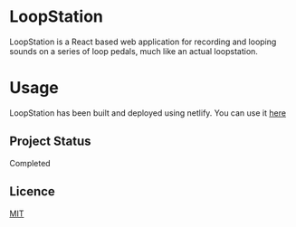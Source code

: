 # LoopStation

LoopStation is a React based web application for recording and looping sounds on a series of loop pedals, much like an actual loopstation.

# Usage

LoopStation has been built and deployed using netlify. You can use it [here](https://loopstation.ml)

## Project Status

Completed

## Licence

[MIT](https://choosealicense.com/licenses/mit/)
